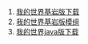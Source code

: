 1. [我的世界基岩版下载](https://github.com/xiaoniangaoh/minecraft/releases)
2. [我的世界基岩版模组](https://github.com/xiaoniangaoh/minecraft-Bedrock-addons/releases)
3. [我的世界java版下载](https://github.com/xiaoniangaoh/java/releases)
